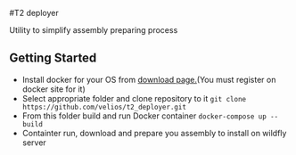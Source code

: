 #T2 deployer

Utility to simplify assembly preparing process 

## Getting Started

* Install docker for your OS from [download page.](https://www.docker.com/get-started)(You must register on docker site for it)
* Select appropriate folder and clone repository to it `git clone https://github.com/velios/t2_deployer.git`
* From this folder build and run Docker container `docker-compose up --build`
* Containter run, download and prepare you assembly to install on wildfly server
